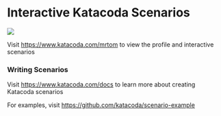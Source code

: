 # Interactive Katacoda Scenarios

[![](http://shields.katacoda.com/katacoda/mrtom/count.svg)](https://www.katacoda.com/mrtom "Get your profile on Katacoda.com")

Visit https://www.katacoda.com/mrtom to view the profile and interactive scenarios

### Writing Scenarios
Visit https://www.katacoda.com/docs to learn more about creating Katacoda scenarios

For examples, visit https://github.com/katacoda/scenario-example
